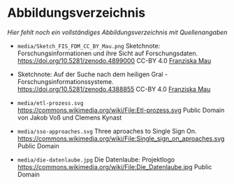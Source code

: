 # Abbildungsverzeichnis

*Hier fehlt noch ein vollständiges Abbildungsverzeichnis mit Quellenangaben*

- `media/Sketch_FIS_FDM_CC_BY_Mau.png` 
  Sketchnote: Forschungsinformationen und ihre Sicht auf Forschungsdaten.
  <https://doi.org/10.5281/zenodo.4899000>
  CC-BY 4.0 [Franziska Mau](https://orcid.org/0000-0001-7701-0301)

- Sketchnote: Auf der Suche nach dem heiligen Gral - Forschungsinformationssysteme.
  <https://doi.org/10.5281/zenodo.4388855>
  CC-BY 4.0 [Franziska Mau](https://orcid.org/0000-0001-7701-0301)

- `media/etl-prozess.svg`  
  <https://commons.wikimedia.org/wiki/File:Etl-prozess.svg>
  Public Domain von Jakob Voß und Clemens Kynast

- `media/sso-approaches.svg`
  Three aproaches to Single Sign On.
  <https://commons.wikimedia.org/wiki/File:Single_sign_on_aproaches.svg>
  Public Domain

- `media/die-datenlaube.jpg`
  Die Datenlaube: Projektlogo
  <https://commons.wikimedia.org/wiki/File:Die_Datenlaube.jpg>
  Public Domain
